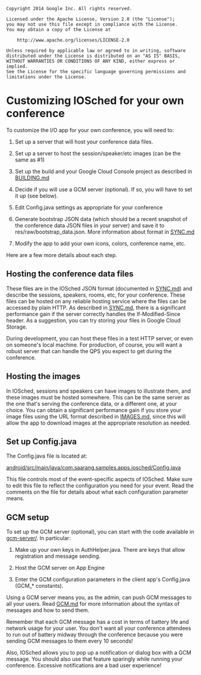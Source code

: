     Copyright 2014 Google Inc. All rights reserved.

    Licensed under the Apache License, Version 2.0 (the "License");
    you may not use this file except in compliance with the License.
    You may obtain a copy of the License at

        http://www.apache.org/licenses/LICENSE-2.0

    Unless required by applicable law or agreed to in writing, software
    distributed under the License is distributed on an "AS IS" BASIS,
    WITHOUT WARRANTIES OR CONDITIONS OF ANY KIND, either express or implied.
    See the License for the specific language governing permissions and
    limitations under the License.

# Customizing IOSched for your own conference

To customize the I/O app for your own conference, you will need to:

1. Set up a server that will host your conference data files.

2. Set up a server to host the session/speaker/etc images (can be the
same as #1)

3. Set up the build and your Google Cloud Console project as described
in [BUILDING.md](BUILDING.md)

4. Decide if you will use a GCM server (optional). If so, you will have to
set it up (see below).

5. Edit Config.java settings as appropriate for your conference

6. Generate bootstrap JSON data (which should be a recent snapshot of the
conference data JSON files in your server) and save it to
res/raw/bootstrap_data.json. More information about format in
[SYNC.md](SYNC.md)

7. Modify the app to add your own icons, colors, conference name, etc.

Here are a few more details about each step.

## Hosting the conference data files

These files are in the IOSched JSON format (documented in [SYNC.md](SYNC.md))
and describe the sessions, speakers, rooms, etc, for your conference.
These files can be hosted on any reliable hosting service where the files
can be accessed by plain HTTP. As described in [SYNC.md](SYNC.md), there is a
significant performance gain if the server correctly handles the
If-Modified-Since header. As a suggestion, you can try storing your
files in Google Cloud Storage.

During development, you can host these files in a test HTTP server, or
even on someone's local machine. For production, of course, you will
want a robust server that can handle the QPS you expect to get during
the conference.

## Hosting the images

In IOSched, sessions and speakers can have images to illustrate them,
and these images must be hosted somewhere. This can be the same server
as the one that's serving the conference data, or a different one, at
your choice. You can obtain a significant performance gain if you store
your image files using the URL format described in [IMAGES.md](IMAGES.md),
since this will allow the app to download images at the appropriate
resolution as needed.

## Set up Config.java
The Config.java file is located at:

   [android/src/main/java/com.saarang.samples.apps.iosched/Config.java](../android/src/main/java/com.saarang.samples.apps.iosched/Config.java)

This file controls most of the event-specific aspects of IOSched.
Make sure to edit this file to reflect the configuration you need
for your event. Read the comments on the file for details about
what each configuration parameter means.

## GCM setup

To set up the GCM server (optional), you can start with the code 
available in [gcm-server/](../gcm-server). In particular:

1. Make up your own keys in AuthHelper.java. There are keys that
   allow registration and message sending.

2. Host the GCM server on App Engine

3. Enter the GCM configuration parameters in the client app's
   Config.java (GCM_* constants).

Using a GCM server means you, as the admin, can push GCM messages
to all your users. Read [GCM.md](GCM.md) for more information about the
syntax of messages and how to send them.

Remember that each GCM message has a cost in terms of battery life and
network usage for your user. You don't want all your conference
attendees to run out of battery midway through the conference because
you were sending GCM messages to them every 10 seconds!

Also, IOSched allows you to pop up a notification or dialog box with a
GCM message. You should also use that feature sparingly while running
your conference. Excessive notifications are a bad user experience!

